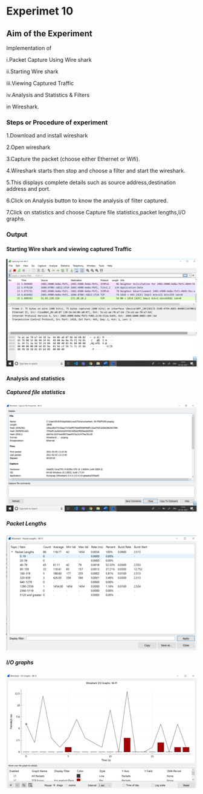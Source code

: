 # Experimet 10

## Aim of the Experiment

Implementation of 

i.Packet Capture Using Wire shark

ii.Starting Wire shark

iii.Viewing Captured Traffic

iv.Analysis and Statistics & Filters

in Wireshark.

### Steps or Procedure of experiment

1.Download and install wireshark

2.Open wireshark

3.Capture the packet (choose either Ethernet or Wifi).

4.Wireshark starts then stop and choose a filter and start the wireshark.

5.This displays complete details such as source address,destination address and port.

6.Click on Analysis button to know the analysis of filter captured.

7.Click on statistics and choose Capture file statistics,packet lengths,I/O graphs.


### Output

#### Starting Wire shark and viewing captured Traffic

![output](wireshark.png)

#### Analysis and statistics

##### Captured file statistics

![output](captur_filestats.png)

##### Packet Lengths

![output](packetlengths.png)

##### I/O graphs

![output](iographs.png)

